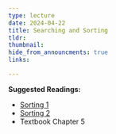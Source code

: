 ```yaml
---
type: lecture
date: 2024-04-22
title: Searching and Sorting
tldr: 
thumbnail: 
hide_from_announcments: true
links: 

---
```

**Suggested Readings:**
- [Sorting 1](https://visualgo.net/en/sorting?slide=1)
- [Sorting 2](https://opendsa-server.cs.vt.edu/OpenDSA/Books/CS3/html/#sorting)
- Textbook Chapter 5


